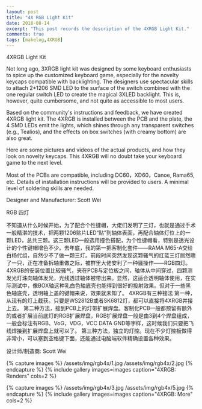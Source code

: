 ```yaml
---
layout: post
title: "4X RGB Light Kit"
date: 2018-08-14
excerpt: "This post records the description of the 4XRGB Light Kit."
comments: true
tags: [makelog,4XRGB]
---
```


4XRGB Light Kit

Not long ago, 3XRGB light kit was designed by some keyboard enthusiasts to spice up the customized keyboard game, especially for the novelty keycaps compatible with backlighting. The designers use spectacular skills to attach 2*1206 SMD LED to the surface of the switch combined with the one regular switch LED to create the magical 3XLED backlight. This is, however, quite cumbersome, and not quite as accessible to most users.

Based on the community's instructions and feedback, we have created 4XRGB light kit. The 4XRGB is installed between the PCB and the plate, the 4 SMD LEDs emit the lights, which shines through any transparent switches (e.g., Tealios), and the effects on box switches (with creamy bottom) are also great.

Here are some pictures and videos of the actual products, and how they look on novelty keycaps. This 4XRGB will no doubt take your keyboard game to the next level.

Most of the PCBs are compatible, including DC60，XD60，Canoe, Rama65, etc. Details of installation instructions will be provided to users. A minimal level of soldering skills are needed.

Designer and Manufacturer: Scott Wei


RGB 四灯

不知道从什么时候开始，为了配合个性键帽，大佬们发明了三灯，也就是通过手术一般精湛的技术，把两颗1206贴片LED“贴”到轴体表面，再配合轴体灯位上的一颗LED，总共三颗。这三颗LED一般选用撞色搭配，为个性键帽看，特别是透光设计的个性键帽增色不少。去年底，我的第一把客制化套件——RAMA M65-A交给白杨代组，自然少不了做一颗三灯。前段时间突然发现这颗骚气的红蓝三灯居然瞎了一只，正在准备拆轴重做之际，被群里大佬安利了一种骚操作——RGB四灯。 
4XRGB的安装位置比较骚气，夹在PCB与定位板之间，轴体从中间穿过，四颗测发光灯珠向轴体发光，光线透过轴体被带出来。显然，这适合透明轴体使用，在实际测试中，像BOX轴这种乳白色轴底壳也能得到很好的投射效果。但对于一些黑色轴底壳，透明轴上盖的键帽来说，效果就未知了。
4XRGB有三种接法
第一种，从现有的灯上截获。只要是WS2812B或者SK6812灯，都可以直接将4XRGB并接上去。
第二种方法，接到PCB上的灯带扩展焊盘。客制化PCB一般都预留有额外的或者扩展当前底灯的RGB扩展焊盘，RGB扩展焊盘一般是由3到4个焊盘组成，一般会标注有RGB、VoG，VDG，VCC DATA GND等字样，这时候我们只要把飞线焊接到扩展焊盘上就可以了。
第三种方法，独立的灯控。现在不少灯控板做得非常小，可以塞到空格键下面，还能通过电脑端软件精确设置各种效果。

设计师/制造商: Scott Wei

{% capture images %}
    /assets/img/rgb4x/1.jpg
    /assets/img/rgb4x/2.jpg
{% endcapture %}
{% include gallery images=images caption="4XRGB: Renders" cols=2 %}

{% capture images %}
    /assets/img/rgb4x/3.jpg
    /assets/img/rgb4x/5.jpg
{% endcapture %}
{% include gallery images=images caption="4XRGB: More" cols=2 %}


